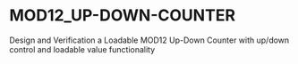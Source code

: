 # MOD12_UP-DOWN-COUNTER
Design and Verification a Loadable MOD12 Up-Down Counter with up/down control and loadable value functionality
